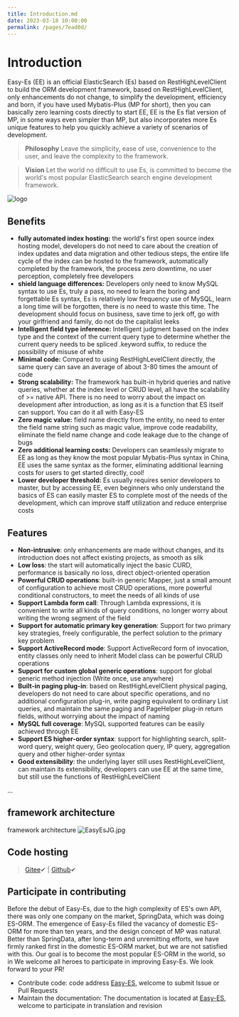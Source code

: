```yaml
---
title: Introduction.md
date: 2023-03-18 10:00:00
permalink: /pages/7ead0d/
---
```

# Introduction
Easy-Es (EE) is an official ElasticSearch (Es) based on RestHighLevelClient to build the ORM development framework, based on RestHighLevelClient, only enhancements do not change, to simplify the development, efficiency and born, if you have used Mybatis-Plus (MP for short), then you can basically zero learning costs directly to start EE, EE is the Es flat version of MP, in some ways even simpler than MP, but also incorporates more Es unique features to help you quickly achieve a variety of scenarios of development.

> **Philosophy** Leave the simplicity, ease of use, convenience to the user, and leave the complexity to the framework.

> **Vision** Let the world no difficult to use Es, is committed to become the world's most popular ElasticSearch search engine development framework.

![logo](https://iknow.hs.net/042dd639-5bfa-410f-968f-8bbceb8d8ca7.png)

## Benefits
- **fully automated index hosting:** the world's first open source index hosting model, developers do not need to care about the creation of index updates and data migration and other tedious steps, the entire life cycle of the index can be hosted to the framework, automatically completed by the framework, the process zero downtime, no user perception, completely free developers
- **shield language differences:** Developers only need to know MySQL syntax to use Es, truly a pass, no need to learn the boring and forgettable Es syntax, Es is relatively low frequency use of MySQL, learn a long time will be forgotten, there is no need to waste this time. The development should focus on business, save time to jerk off, go with your girlfriend and family, do not do the capitalist leeks
- **Intelligent field type inference:** Intelligent judgment based on the index type and the context of the current query type to determine whether the current query needs to be spliced .keyword suffix, to reduce the possibility of misuse of white
- **Minimal code:** Compared to using RestHighLevelClient directly, the same query can save an average of about 3-80 times the amount of code
- **Strong scalability:** The framework has built-in hybrid queries and native queries, whether at the index level or CRUD level, all have the scalability of >= native API. There is no need to worry about the impact on development after introduction, as long as it is a function that ES itself can support. You can do it all with Easy-ES
- **Zero magic value:** field name directly from the entity, no need to enter the field name string such as magic value, improve code readability, eliminate the field name change and code leakage due to the change of bugs
- **Zero additional learning costs:** Developers can seamlessly migrate to EE as long as they know the most popular Mybatis-Plus syntax in China, EE uses the same syntax as the former, eliminating additional learning costs for users to get started directly, cool!
- **Lower developer threshold:** Es usually requires senior developers to master, but by accessing EE, even beginners who only understand the basics of ES can easily master ES to complete most of the needs of the development, which can improve staff utilization and reduce enterprise costs

## Features
- **Non-intrusive**: only enhancements are made without changes, and its introduction does not affect existing projects, as smooth as silk
- **Low loss**: the start will automatically inject the basic CURD, performance is basically no loss, direct object-oriented operation
- **Powerful CRUD operations**: built-in generic Mapper, just a small amount of configuration to achieve most CRUD operations, more powerful conditional constructors, to meet the needs of all kinds of use
- **Support Lambda form call**: Through Lambda expressions, it is convenient to write all kinds of query conditions, no longer worry about writing the wrong segment of the field
- **Support for automatic primary key generation**: Support for two primary key strategies, freely configurable, the perfect solution to the primary key problem
- **Support ActiveRecord mode**: Support ActiveRecord form of invocation, entity classes only need to inherit Model class can be powerful CRUD operations
- **Support for custom global generic operations**: support for global generic method injection (Write once, use anywhere)
- **Built-in paging plug-in**: based on RestHighLevelClient physical paging, developers do not need to care about specific operations, and no additional configuration plug-in, write paging equivalent to ordinary List queries, and maintain the same paging and PageHelper plug-in return fields, without worrying about the impact of naming
- **MySQL full coverage**: MySQL supported features can be easily achieved through EE
- **Support ES higher-order syntax**: support for highlighting search, split-word query, weight query, Geo geolocation query, IP query, aggregation query and other higher-order syntax
- **Good extensibility**: the underlying layer still uses RestHighLevelClient, can maintain its extensibility, developers can use EE at the same time, but still use the functions of RestHighLevelClient

...

## framework architecture

framework architecture ![EasyEsJG.jpg](https://iknow.hs.net/27fb40b8-22d4-45c2-92e0-1471112d5102.jpg)

## Code hosting

> [Gitee](https://gitee.com/dromara/easy-es)✔  | [Github](https://github.com/dromara/easy-es)✔


## Participate in contributing
Before the debut of Easy-Es, due to the high complexity of ES's own API, there was only one company on the market, SpringData, which was doing ES-ORM. The emergence of Easy-Es filled the vacancy of domestic ES-ORM for more than ten years, and the design concept of MP was natural. Better than SpringData, after long-term and unremitting efforts, we have firmly ranked first in the domestic ES-ORM market, but we are not satisfied with this. Our goal is to become the most popular ES-ORM in the world, so in We welcome all heroes to participate in improving Easy-Es. We look forward to your PR!
- Contribute code: code address [Easy-ES](https://gitee.com/dromara/easy-es), welcome to submit Issue or Pull Requests
- Maintain the documentation: The documentation is located at [Easy-ES](https://github.com/xpc1024/easy-es-home-pages), welcome to participate in translation and revision
